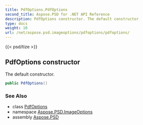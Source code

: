 ```yaml
---
title: PdfOptions.PdfOptions
second_title: Aspose.PSD for .NET API Reference
description: PdfOptions constructor. The default constructor
type: docs
weight: 10
url: /net/aspose.psd.imageoptions/pdfoptions/pdfoptions/
---
```

{{< psd/tize >}}
## PdfOptions constructor

The default constructor.

```csharp
public PdfOptions()
```

### See Also

* class [PdfOptions](../)
* namespace [Aspose.PSD.ImageOptions](../../../aspose.psd.imageoptions/)
* assembly [Aspose.PSD](../../../)


